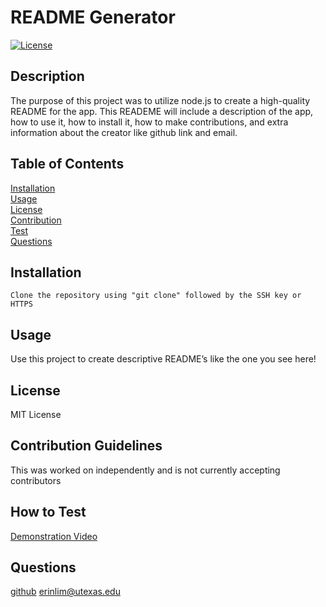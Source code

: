 # README Generator

  [![License](https://img.shields.io/badge/License-MIT-yellow.svg)](https://opensource.org/licenses/MIT)

  ## Description
  The purpose of this project was to utilize node.js to create a high-quality README for the app. This READEME will include a description of the app, how to use it, how to install it, how to make contributions, and extra information about the creator like github link and email. 

  ## Table of Contents
  [Installation](#Installation)  
  [Usage](#Usage)  
  [License](#License)  
  [Contribution](#Contribution-Guidelines)  
  [Test](#How-To-Test)  
  [Questions](#Questions)  
  
  ## Installation
  ```Clone the repository using "git clone" followed by the SSH key or HTTPS```

  ## Usage
  Use this project to create descriptive README’s like the one you see here!

  ## License
  MIT License

  ## Contribution Guidelines
  This was worked on independently and is not currently accepting contributors

  ## How to Test
  [Demonstration Video](https://drive.google.com/file/d/12m-_E5ghnD_8110x87L5ZtEq9auQI9Qe/view)
  

  ## Questions
  [github](https://github.com/erinlim2001)
  erinlim@utexas.edu  
